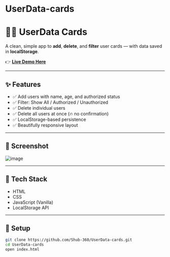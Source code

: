 # UserData-cards
# 🧑‍💻 UserData Cards

A clean, simple app to **add**, **delete**, and **filter** user cards — with data saved in **localStorage**.

👉 **[Live Demo Here](https://shub-360.github.io/UserData-cards/)**

---

## ✨ Features

- ✅ Add users with name, age, and authorized status
- ✅ Filter: Show All / Authorized / Unauthorized
- ✅ Delete individual users
- ✅ Delete all users at once (🔥 no confirmation)
- ✅ LocalStorage-based persistence
- ✅ Beautifully responsive layout

---

## 📸 Screenshot

![image](https://github.com/user-attachments/assets/425569ab-c0c3-4903-a0ea-0bc95db0c1c1)

---

## 📂 Tech Stack

- HTML
- CSS
- JavaScript (Vanilla)
- LocalStorage API

---

## 🚀 Setup

```bash
git clone https://github.com/Shub-360/UserData-cards.git
cd UserData-cards
open index.html
